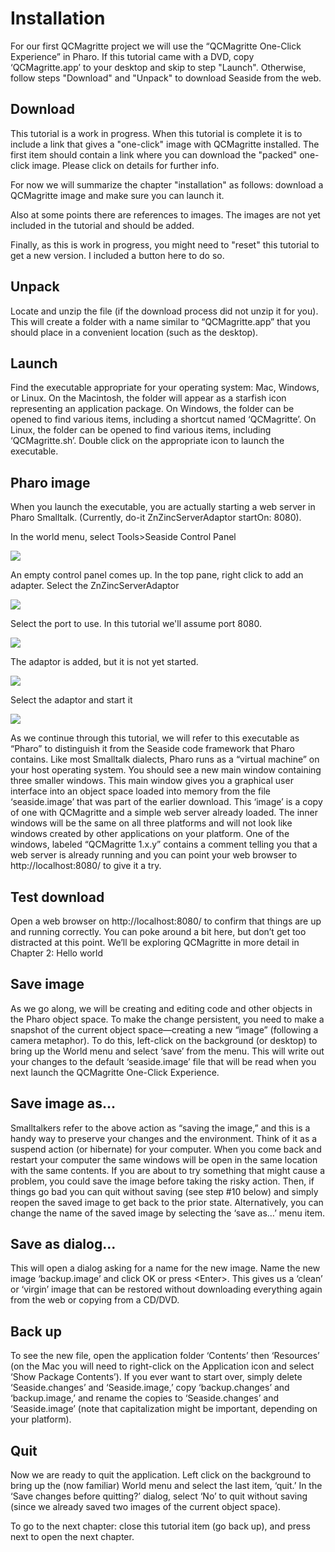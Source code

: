 # Installation

For our first QCMagritte project we will use the “QCMagritte One-Click
Experience” in Pharo. If this tutorial came with a DVD, copy
‘QCMagritte.app’ to your desktop and skip to step "Launch". Otherwise,
follow steps "Download" and "Unpack" to download Seaside from the web.

## Download

This tutorial is a work in progress. When this tutorial is complete it
is to include a link that gives a "one-click" image with QCMagritte
installed. The first item should contain a link where you can download
the "packed" one-click image. Please click on details for further info.

<div>

For now we will summarize the chapter "installation" as follows:
download a QCMagritte image and make sure you can launch it.  

Also at some points there are references to images. The images are not
yet included in the tutorial and should be added.  

Finally, as this is work in progress, you might need to "reset" this
tutorial to get a new version. I included a button here to do so.  

</div>

## Unpack

Locate and unzip the file (if the download process did not unzip it for
you). This will create a folder with a name similar to “QCMagritte.app”
that you should place in a convenient location (such as the desktop).

<div>

</div>

## Launch

Find the executable appropriate for your operating system: Mac, Windows,
or Linux. On the Macintosh, the folder will appear as a starfish icon
representing an application package. On Windows, the folder can be
opened to find various items, including a shortcut named ‘QCMagritte’.
On Linux, the folder can be opened to find various items, including
‘QCMagritte.sh’. Double click on the appropriate icon to launch the
executable.

<div>

</div>

## Pharo image

When you launch the executable, you are actually starting a web server
in Pharo Smalltalk. (Currently, do-it ZnZincServerAdaptor startOn:
8080).

<div>

In the world menu, select Tools\>Seaside Control Panel  

![](/files/QCTutorialLibrary/SeasideMenu.png)

An empty control panel comes up. In the top pane, right click to add an
adapter. Select the ZnZincServerAdaptor  

![](/files/QCTutorialLibrary/AddAdapter.png)

Select the port to use. In this tutorial we'll assume port 8080.  

![](/files/QCTutorialLibrary/SelectPort.png)

The adaptor is added, but it is not yet started.  

![](/files/QCTutorialLibrary/StoppedAdaptor.png)

Select the adaptor and start it  

![](/files/QCTutorialLibrary/StartedSeaside.png)

As we continue through this tutorial, we will refer to this executable
as “Pharo” to distinguish it from the Seaside code framework that Pharo
contains. Like most Smalltalk dialects, Pharo runs as a “virtual
machine” on your host operating system. You should see a new main
window containing three smaller windows. This main window gives you a
graphical user interface into an object space loaded into memory from
the file ‘seaside.image’ that was part of the earlier download. This
‘image’ is a copy of one with QCMagritte and a simple web server
already loaded. The inner windows will be the same on all three
platforms and will not look like windows created by other applications
on your platform. One of the windows, labeled “QCMagritte 1.x.y”
contains a comment telling you that a web server is already running and
you can point your web browser to http://localhost:8080/ to give it a
try.  

</div>

## Test download

Open a web browser on http://localhost:8080/ to confirm that things are
up and running correctly. You can poke around a bit here, but don’t get
too distracted at this point. We’ll be exploring QCMagritte in more
detail in Chapter 2: Hello world

<div>

</div>

## Save image

As we go along, we will be creating and editing code and other objects
in the Pharo object space. To make the change persistent, you need to
make a snapshot of the current object space—creating a new “image”
(following a camera metaphor). To do this, left-click on the background
(or desktop) to bring up the World menu and select ‘save’ from the menu.
This will write out your changes to the default ‘seaside.image’ file
that will be read when you next launch the QCMagritte One-Click
Experience.

<div>

</div>

## Save image as...

Smalltalkers refer to the above action as “saving the image,” and this
is a handy way to preserve your changes and the environment. Think of it
as a suspend action (or hibernate) for your computer. When you come back
and restart your computer the same windows will be open in the same
location with the same contents. If you are about to try something that
might cause a problem, you could save the image before taking the risky
action. Then, if things go bad you can quit without saving (see step
\#10 below) and simply reopen the saved image to get back to the prior
state. Alternatively, you can change the name of the saved image by
selecting the ‘save as…’ menu item.

<div>

</div>

## Save as dialog...

This will open a dialog asking for a name for the new image. Name the
new image ‘backup.image’ and click OK or press \<Enter\>. This gives us
a ‘clean’ or ‘virgin’ image that can be restored without downloading
everything again from the web or copying from a CD/DVD.

<div>

</div>

## Back up

To see the new file, open the application folder ‘Contents’ then
‘Resources’ (on the Mac you will need to right-click on the
Application icon and select ‘Show Package Contents’). If you ever want
to start over, simply delete ‘Seaside.changes’ and ‘Seaside.image,’ copy
‘backup.changes’ and ‘backup.image,’ and rename the copies to
‘Seaside.changes’ and ‘Seaside.image’ (note that capitalization might
be important, depending on your platform).

<div>

</div>

## Quit

Now we are ready to quit the application. Left click on the background
to bring up the (now familiar) World menu and select the last item,
‘quit.’ In the ‘Save changes before quitting?’ dialog, select ‘No’ to
quit without saving (since we already saved two images of the current
object space).

<div>

To go to the next chapter: close this tutorial item (go back up), and
press next to open the next chapter.  

</div>
